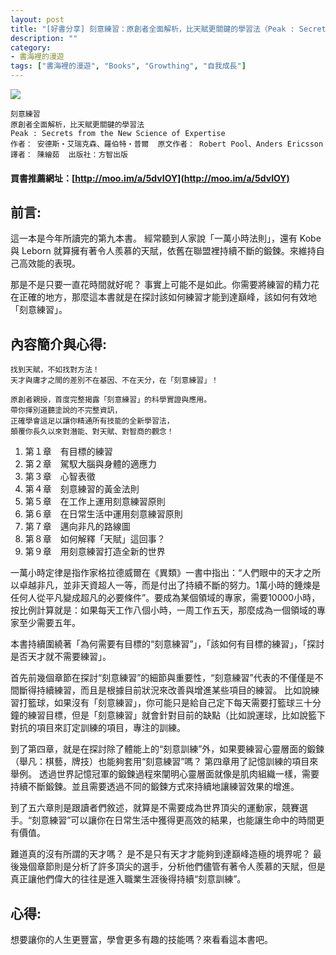 ```yaml
---
layout: post
title: "[好書分享] 刻意練習：原創者全面解析，比天賦更關鍵的學習法（Peak : Secrets from the New Science of Expertise）"
description: ""
category: 
- 書海裡的漫遊
tags: ["書海裡的漫遊", "Books", "Growthing", "自我成長"]
---
```




<div><a href="http://moo.im/a/5dvIOY" title="刻意練習"><img src="https://cdn.readmoo.com/cover/a4/73a9icc_210x315.jpg?v=0"></a></div>

```
刻意練習
原創者全面解析，比天賦更關鍵的學習法
Peak : Secrets from the New Science of Expertise
作者： 安德斯‧艾瑞克森、羅伯特‧普爾  原文作者： Robert Pool、Anders Ericsson  譯者： 陳繪茹  出版社：方智出版
```

#### 買書推薦網址：[http://moo.im/a/5dvIOY](http://moo.im/a/5dvIOY)

## 前言:

這一本是今年所讀完的第九本書。 
經常聽到人家說「一萬小時法則」，還有 Kobe 與 Leborn 就算擁有著令人羨慕的天賦，依舊在聯盟裡持續不斷的鍛鍊。來維持自己高效能的表現。

那是不是只要一直花時間就好呢？ 事實上可能不是如此。你需要將練習的精力花在正確的地方，那麼這本書就是在探討該如何練習才能到達巔峰，該如何有效地「刻意練習」。



## 內容簡介與心得:

```
找到天賦，不如找對方法！
天才與庸才之間的差別不在基因、不在天分，在「刻意練習」！

原創者親授，首度完整揭露「刻意練習」的科學實證與應用。
帶你揮別道聽塗說的不完整資訊，
正確學會這足以讓你精通所有技能的全新學習法，
顛覆你長久以來對潛能、對天賦、對智商的觀念！
```
1. 第１章　有目標的練習
2. 第２章　駕馭大腦與身體的適應力
3. 第３章　心智表徵
4. 第４章　刻意練習的黃金法則
5. 第５章　在工作上運用刻意練習原則
6. 第６章　在日常生活中運用刻意練習原則
7. 第７章　邁向非凡的路線圖
8. 第８章　如何解釋「天賦」這回事？
9. 第９章　用刻意練習打造全新的世界



一萬小時定律是指作家格拉德威爾在《異類》一書中指出：“人們眼中的天才之所以卓越非凡，並非天資超人一等，而是付出了持續不斷的努力。1萬小時的錘煉是任何人從平凡變成超凡的必要條件”。要成為某個領域的專家，需要10000小時，按比例計算就是：如果每天工作八個小時，一周工作五天，那麼成為一個領域的專家至少需要五年。

本書持續圍繞著「為何需要有目標的“刻意練習”」，「該如何有目標的練習」，「探討是否天才就不需要練習」。

首先前幾個章節在探討“刻意練習”的細節與重要性，“刻意練習”代表的不僅僅是不間斷得持續練習，而且是根據目前狀況來改善與增進某些項目的練習。 比如說練習打籃球，如果沒有「刻意練習」，你可能只是給自己定下每天需要打籃球三十分鐘的練習目標，但是「刻意練習」就會針對目前的缺點（比如說運球，比如說籃下對抗的項目來訂定訓練的項目，專注的訓練。 

到了第四章，就是在探討除了體能上的“刻意訓練”外，如果要練習心靈層面的鍛鍊（舉凡：棋藝，牌技）也能夠套用“刻意練習”嗎？ 第四章用了記憶訓練的項目來舉例。 透過世界記憶冠軍的鍛鍊過程來闡明心靈層面就像是肌肉組織一樣，需要持續不斷鍛鍊。並且需要透過不同的鍛鍊方式來持續地讓練習效果的增進。

到了五六章則是跟讀者們敘述，就算是不需要成為世界頂尖的運動家，競賽選手。“刻意練習”可以讓你在日常生活中獲得更高效的結果，也能讓生命中的時間更有價值。

難道真的沒有所謂的天才嗎？ 是不是只有天才才能夠到達巔峰造極的境界呢？ 最後幾個章節則是分析了許多頂尖的選手，分析他們儘管有著令人羨慕的天賦，但是真正讓他們偉大的往往是進入職業生涯後得持續“刻意訓練”。




## 心得:



想要讓你的人生更豐富，學會更多有趣的技能嗎？來看看這本書吧。